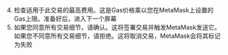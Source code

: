4. 检查适用于此交易的最高费用。这是Gas价格乘以您在MetaMask上设置的Gas上限。准备好后，进入下一个屏幕
5. 如果您同意所有交易细节，请确认。这将签署交易并触发MetaMask发送它。如果您不同意所有交易细节，请拒绝。这将取消交易，MetaMask会将其标记为失败